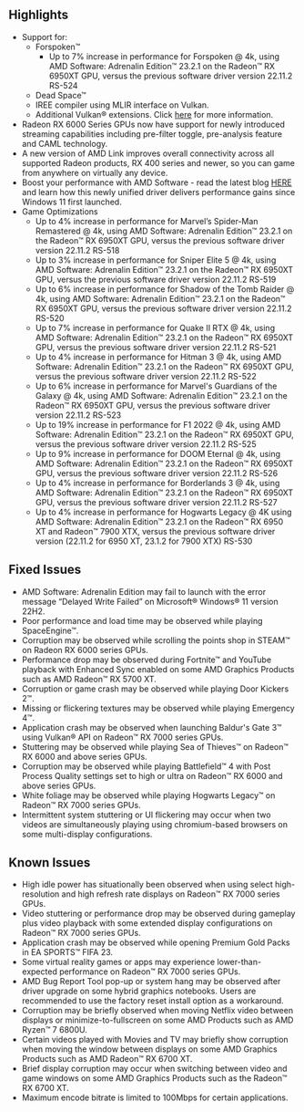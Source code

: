 ## Highlights

* Support for:
	+ Forspoken™
		- Up to 7% increase in performance for Forspoken @ 4k, using AMD Software: Adrenalin Edition™ 23.2.1 on the Radeon™️ RX 6950XT GPU, versus the previous software driver version 22.11.2 RS-524
	+ Dead Space™
	+ IREE compiler using MLIR interface on Vulkan.
	+ Additional Vulkan® extensions. Click [here](https://www.amd.com/en/support/kb/release-notes/rn-rad-win-vulkan) for more information.
* Radeon RX 6000 Series GPUs now have support for newly introduced streaming capabilities including pre-filter toggle, pre-analysis feature and CAML technology.
* A new version of AMD Link improves overall connectivity across all supported Radeon products, RX 400 series and newer, so you can game from anywhere on virtually any device.
* Boost your performance with AMD Software - read the latest blog [HERE](https://community.amd.com/t5/gaming/boost-your-performance-with-amd-software-adrenalin-edition/ba-p/585707) and learn how this newly unified driver delivers performance gains since Windows 11 first launched.
* Game Optimizations
	+ Up to 4% increase in performance for Marvel’s Spider-Man Remastered @ 4k, using AMD Software: Adrenalin Edition™ 23.2.1 on the Radeon™️ RX 6950XT GPU, versus the previous software driver version 22.11.2 RS-518
	+ Up to 3% increase in performance for Sniper Elite 5 @ 4k, using AMD Software: Adrenalin Edition™ 23.2.1 on the Radeon™️ RX 6950XT GPU, versus the previous software driver version 22.11.2 RS-519
	+ Up to 6% increase in performance for Shadow of the Tomb Raider @ 4k, using AMD Software: Adrenalin Edition™ 23.2.1 on the Radeon™️ RX 6950XT GPU, versus the previous software driver version 22.11.2 RS-520
	+ Up to 7% increase in performance for Quake II RTX @ 4k, using AMD Software: Adrenalin Edition™ 23.2.1 on the Radeon™️ RX 6950XT GPU, versus the previous software driver version 22.11.2 RS-521
	+ Up to 4% increase in performance for Hitman 3 @ 4k, using AMD Software: Adrenalin Edition™ 23.2.1 on the Radeon™️ RX 6950XT GPU, versus the previous software driver version 22.11.2 RS-522
	+ Up to 6% increase in performance for Marvel's Guardians of the Galaxy @ 4k, using AMD Software: Adrenalin Edition™ 23.2.1 on the Radeon™️ RX 6950XT GPU, versus the previous software driver version 22.11.2 RS-523
	+ Up to 19% increase in performance for F1 2022 @ 4k, using AMD Software: Adrenalin Edition™ 23.2.1 on the Radeon™️ RX 6950XT GPU, versus the previous software driver version 22.11.2 RS-525
	+ Up to 9% increase in performance for DOOM Eternal @ 4k, using AMD Software: Adrenalin Edition™ 23.2.1 on the Radeon™️ RX 6950XT GPU, versus the previous software driver version 22.11.2 RS-526
	+ Up to 4% increase in performance for Borderlands 3 @ 4k, using AMD Software: Adrenalin Edition™ 23.2.1 on the Radeon™️ RX 6950XT GPU, versus the previous software driver version 22.11.2 RS-527
	+ Up to 4% increase in performance for Hogwarts Legacy @ 4K using AMD Software: Adrenalin Edition™ 23.2.1 on the Radeon™️ RX 6950 XT and Radeon™ 7900 XTX, versus the previous software driver version (22.11.2 for 6950 XT, 23.1.2 for 7900 XTX) RS-530

## Fixed Issues

* AMD Software: Adrenalin Edition may fail to launch with the error message “Delayed Write Failed” on Microsoft® Windows® 11 version 22H2.
* Poor performance and load time may be observed while playing SpaceEngine™.
* Corruption may be observed while scrolling the points shop in STEAM™ on Radeon RX 6000 series GPUs.
* Performance drop may be observed during Fortnite™ and YouTube playback with Enhanced Sync enabled on some AMD Graphics Products such as AMD Radeon™ RX 5700 XT.
* Corruption or game crash may be observed while playing Door Kickers 2™.
* Missing or flickering textures may be observed while playing Emergency 4™.
* Application crash may be observed when launching Baldur's Gate 3™ using Vulkan® API on Radeon™ RX 7000 series GPUs.
* Stuttering may be observed while playing Sea of Thieves™ on Radeon™ RX 6000 and above series GPUs.
* Corruption may be observed while playing Battlefield™ 4 with Post Process Quality settings set to high or ultra on Radeon™ RX 6000 and above series GPUs.
* White foliage may be observed while playing Hogwarts Legacy™ on Radeon™ RX 7000 series GPUs.
* Intermittent system stuttering or UI flickering may occur when two videos are simultaneously playing using chromium-based browsers on some multi-display configurations.

## Known Issues

* High idle power has situationally been observed when using select high-resolution and high refresh rate displays on Radeon™ RX 7000 series GPUs.
* Video stuttering or performance drop may be observed during gameplay plus video playback with some extended display configurations on Radeon™ RX 7000 series GPUs.
* Application crash may be observed while opening Premium Gold Packs in EA SPORTS™ FIFA 23.
* Some virtual reality games or apps may experience lower-than-expected performance on Radeon™ RX 7000 series GPUs.
* AMD Bug Report Tool pop-up or system hang may be observed after driver upgrade on some hybrid graphics notebooks. Users are recommended to use the factory reset install option as a workaround.
* Corruption may be briefly observed when moving Netflix video between displays or minimize-to-fullscreen on some AMD Products such as AMD Ryzen™ 7 6800U​.
* Certain videos played with Movies and TV may briefly show corruption when moving the window between displays on some AMD Graphics Products such as AMD Radeon™ RX 6700 XT.
* Brief display corruption may occur when switching between video and game windows on some AMD Graphics Products such as the Radeon™ RX 6700 XT.
* Maximum encode bitrate is limited to 100Mbps for certain applications.

